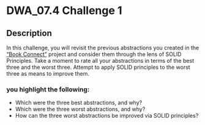 # DWA_07.4 Challenge 1

## Description

In this challenge, you will revisit the previous abstractions you created in the [“Book Connect”](https://github.com/katlegomaphango/DWA-6) project and consider them through the lens of SOLID Principles.
Take a moment to rate all your abstractions in terms of the best three and the worst three. Attempt to apply SOLID principles to the worst three as means to improve them.

### you highlight the following:

- Which were the three best abstractions, and why?
- Which were the three worst abstractions, and why?
- How can the three worst abstractions be improved via SOLID principles?
